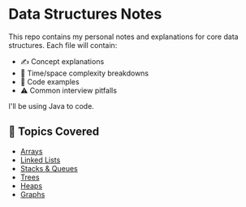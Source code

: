 # Data Structures Notes
This repo contains my personal notes and explanations for core data structures. Each file will contain:

- ✍️ Concept explanations
- 🧠 Time/space complexity breakdowns
- 🧪 Code examples
- ⚠️ Common interview pitfalls

I'll be using Java to code.

## 📂 Topics Covered

- [Arrays](arrays.md)
- [Linked Lists](linked_lists.md)
- [Stacks & Queues](stacks_queues.md)
- [Trees](trees.md)
- [Heaps](heaps.md)
- [Graphs](graphs.md)
